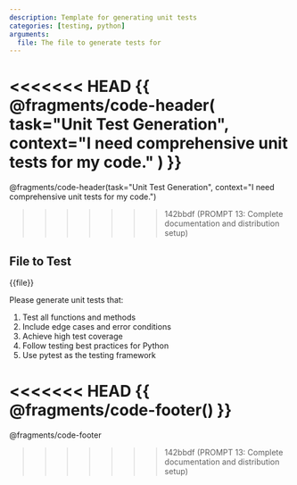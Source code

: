 ```yaml
---
description: Template for generating unit tests
categories: [testing, python]
arguments:
  file: The file to generate tests for
---
```


<<<<<<< HEAD
{{
  @fragments/code-header(
    task="Unit Test Generation",
    context="I need comprehensive unit tests for my code."
  )
}}
=======
@fragments/code-header(task="Unit Test Generation", context="I need comprehensive unit tests for my code.")
>>>>>>> 142bbdf (PROMPT 13: Complete documentation and distribution setup)

## File to Test
{{file}}

Please generate unit tests that:
1. Test all functions and methods
2. Include edge cases and error conditions
3. Achieve high test coverage
4. Follow testing best practices for Python
5. Use pytest as the testing framework

<<<<<<< HEAD
{{ @fragments/code-footer() }}
=======
@fragments/code-footer
>>>>>>> 142bbdf (PROMPT 13: Complete documentation and distribution setup)
